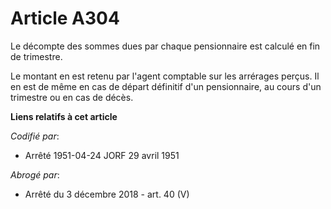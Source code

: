 # Article A304

Le décompte des sommes dues par chaque pensionnaire est calculé en fin de trimestre.

Le montant en est retenu par l'agent comptable sur les arrérages perçus. Il en est de même en cas de départ définitif d'un
pensionnaire, au cours d'un trimestre ou en cas de décès.

**Liens relatifs à cet article**

_Codifié par_:

  - Arrêté 1951-04-24 JORF 29 avril 1951

_Abrogé par_:

  - Arrêté du 3 décembre 2018 - art. 40 (V)
